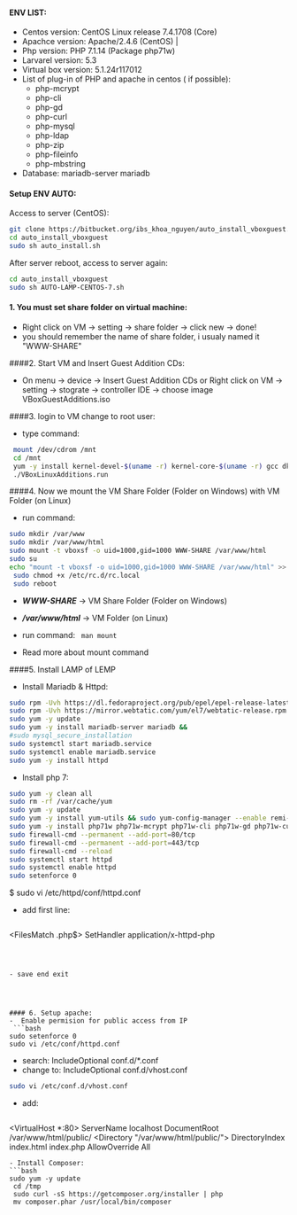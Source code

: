 #### ENV LIST:
- Centos version: CentOS Linux release 7.4.1708 (Core)
- Apachce version: Apache/2.4.6 (CentOS) | 
- Php version: PHP 7.1.14  (Package php71w)
- Larvarel version: 5.3
- Virtual box version: 5.1.24r117012
- List of plug-in of PHP and apache in centos ( if possible): 
	+ php-mcrypt
	+ php-cli
	+ php-gd
	+ php-curl
	+ php-mysql
	+ php-ldap
	+ php-zip
	+ php-fileinfo
	+ php-mbstring
- Database: mariadb-server mariadb
#### Setup ENV AUTO:
Access to server (CentOS):
```bash
git clone https://bitbucket.org/ibs_khoa_nguyen/auto_install_vboxguest.git
cd auto_install_vboxguest
sudo sh auto_install.sh
```
After server reboot, access to server again:
```bash
cd auto_install_vboxguest
sudo sh AUTO-LAMP-CENTOS-7.sh
```

#### 1. You must set share folder on virtual machine:
- Right click on VM -> setting -> share folder -> click new -> done!
-  you should remember the name of share folder, i usualy named it "WWW-SHARE"

####2. Start VM and Insert Guest Addition CDs:
- On menu -> device -> Insert Guest Addition CDs or Right click on VM -> setting -> stograte -> controller IDE -> choose image VBoxGuestAdditions.iso

####3. login to VM change to root user:
- type command:
```bash
 mount /dev/cdrom /mnt
 cd /mnt
 yum -y install kernel-devel-$(uname -r) kernel-core-$(uname -r) gcc dkms make bzip2 perl
 ./VBoxLinuxAdditions.run
```
####4. Now we mount the VM Share Folder (Folder on Windows) with VM Folder (on Linux)
- run command:
```bash
sudo mkdir /var/www
sudo mkdir /var/www/html
sudo mount -t vboxsf -o uid=1000,gid=1000 WWW-SHARE /var/www/html
sudo su
echo "mount -t vboxsf -o uid=1000,gid=1000 WWW-SHARE /var/www/html" >> /etc/rc.local
 sudo chmod +x /etc/rc.d/rc.local
 sudo reboot
```
 - ***WWW-SHARE*** -> VM Share Folder (Folder on Windows)
 - ***/var/www/html*** -> VM Folder (on Linux)
 - run command: ` man mount`


 - Read more about mount command


####5. Install LAMP of LEMP
- Install Mariadb & Httpd:
```bash
sudo rpm -Uvh https://dl.fedoraproject.org/pub/epel/epel-release-latest-7.noarch.rpm
sudo rpm -Uvh https://mirror.webtatic.com/yum/el7/webtatic-release.rpm
sudo yum -y update
sudo yum -y install mariadb-server mariadb && 
#sudo mysql_secure_installation
sudo systemctl start mariadb.service 
sudo systemctl enable mariadb.service
sudo yum -y install httpd
```

- Install php 7:
```bash
sudo yum -y clean all
sudo rm -rf /var/cache/yum
sudo yum -y update
sudo yum -y install yum-utils && sudo yum-config-manager --enable remi-php71
sudo yum -y install php71w php71w-mcrypt php71w-cli php71w-gd php71w-curl php71w-mysql php71w-ldap php71w-zip php71w-fileinfo php71w-mbstring php71w-xml
sudo firewall-cmd --permanent --add-port=80/tcp
sudo firewall-cmd --permanent --add-port=443/tcp
sudo firewall-cmd --reload
sudo systemctl start httpd
sudo systemctl enable httpd
sudo setenforce 0
```


$ sudo vi /etc/httpd/conf/httpd.conf

- add first line:

	```bash
<FilesMatch \.php$>
	        SetHandler application/x-httpd-php
	</FilesMatch>
```



- save end exit




#### 6. Setup apache:
-  Enable permision for public access from IP
 ```bash
sudo setenforce 0
sudo vi /etc/conf/httpd.conf
```

- search: IncludeOptional conf.d/*.conf 
- change to: IncludeOptional conf.d/vhost.conf
```bash
sudo vi /etc/conf.d/vhost.conf
```
- add:

	```bash
<VirtualHost *:80>
	    ServerName localhost
	    DocumentRoot /var/www/html/public/
	</VirtualHost>
	<Directory "/var/www/html/public/">
	    DirectoryIndex index.html index.php
	    AllowOverride All
	</Directory>
```
- Install Composer:
```bash
sudo yum -y update
 cd /tmp
 sudo curl -sS https://getcomposer.org/installer | php
 mv composer.phar /usr/local/bin/composer
```
